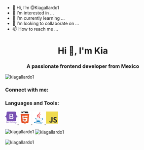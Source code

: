 - 👋 Hi, I’m @Kiagallardo1
- 👀 I’m interested in ...
- 🌱 I’m currently learning ...
- 💞️ I’m looking to collaborate on ...
- 📫 How to reach me ...

<h1 align="center">Hi 👋, I'm Kia</h1>
<h3 align="center">A passionate frontend developer from Mexico</h3>

<p align="left"> <img src="https://komarev.com/ghpvc/?username=kiagallardo1&label=Profile%20views&color=0e75b6&style=flat" alt="kiagallardo1" /> </p>

<h3 align="left">Connect with me:</h3>
<p align="left">
</p>

<h3 align="left">Languages and Tools:</h3>
<p align="left"> <a href="https://getbootstrap.com" target="_blank" rel="noreferrer"> <img src="https://raw.githubusercontent.com/devicons/devicon/master/icons/bootstrap/bootstrap-plain-wordmark.svg" alt="bootstrap" width="40" height="40"/> </a> <a href="https://www.w3.org/html/" target="_blank" rel="noreferrer"> <img src="https://raw.githubusercontent.com/devicons/devicon/master/icons/html5/html5-original-wordmark.svg" alt="html5" width="40" height="40"/> </a> <a href="https://www.java.com" target="_blank" rel="noreferrer"> <img src="https://raw.githubusercontent.com/devicons/devicon/master/icons/java/java-original.svg" alt="java" width="40" height="40"/> </a> <a href="https://developer.mozilla.org/en-US/docs/Web/JavaScript" target="_blank" rel="noreferrer"> <img src="https://raw.githubusercontent.com/devicons/devicon/master/icons/javascript/javascript-original.svg" alt="javascript" width="40" height="40"/> </a> </p>

<p><img align="left" src="https://github-readme-stats.vercel.app/api/top-langs?username=kiagallardo1&show_icons=true&locale=en&layout=compact" alt="kiagallardo1" /></p>

<p>&nbsp;<img align="center" src="https://github-readme-stats.vercel.app/api?username=kiagallardo1&show_icons=true&locale=en" alt="kiagallardo1" /></p>

<p><img align="center" src="https://github-readme-streak-stats.herokuapp.com/?user=kiagallardo1&" alt="kiagallardo1" /></p>

<!---
Kiagallardo1/Kiagallardo1 is a ✨ special ✨ repository because its `README.md` (this file) appears on your GitHub profile.
You can click the Preview link to take a look at your changes.
--->

